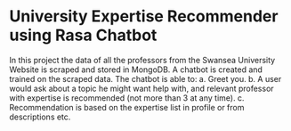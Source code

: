 # University Expertise Recommender using Rasa Chatbot

In this project the data of all the professors from the Swansea University Website is scraped and stored in MongoDB. A chatbot is created and trained on the scraped data. The chatbot is able to:
a. Greet you.
b. A user would ask about a topic he might want help with, and relevant
professor with expertise is recommended (not more than 3 at any
time).
c. Recommendation is based on the expertise list in profile or from descriptions etc.
